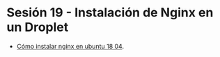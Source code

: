 # Sesión 19 - Instalación de Nginx en un Droplet

* [Cómo instalar nginx en ubuntu 18 04](https://www.digitalocean.com/community/tutorials/como-instalar-nginx-en-ubuntu-18-04-es "Cómo instalar nginx en ubuntu 18 04").
